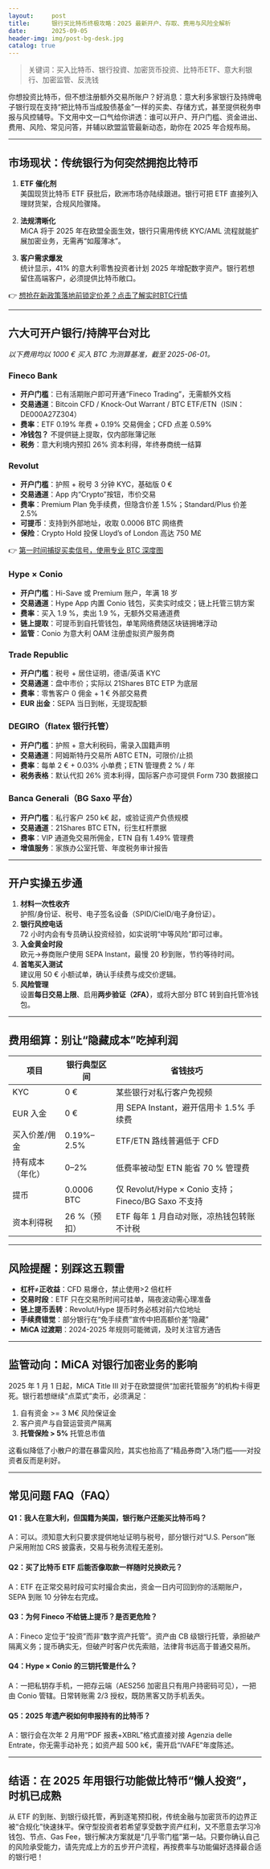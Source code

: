 ```yaml
---
layout:     post
title:      银行买比特币终极攻略：2025 最新开户、存取、费用与风险全解析
date:       2025-09-05
header-img: img/post-bg-desk.jpg
catalog: true
---
```


> 关键词：买入比特币、银行投資、加密货币投资、比特币ETF、意大利银行、加密监管、反洗钱

你想投资比特币，但不想注册额外交易所账户？好消息：意大利多家银行及持牌电子银行现在支持“把比特币当成股债基金”一样的买卖、存储方式，甚至提供税务申报与风控辅导。下文用中文一口气给你讲透：谁可以开户、开户门槛、资金进出、费用、风险、常见问答，并辅以欧盟监管最新动态，助你在 2025 年合规布局。

---

## 市场现状：传统银行为何突然拥抱比特币

1. **ETF** **催化剂**  
   美国现货比特币 ETF 获批后，欧洲市场亦陆续跟进。银行可把 ETF 直接列入理财货架，合规风险骤降。

2. **法规清晰化**  
   MiCA 将于 2025 年在欧盟全面生效，银行只需用传统 KYC/AML 流程就能扩展加密业务，无需再“如履薄冰”。

3. **客户需求爆发**  
   统计显示，41% 的意大利零售投资者计划 2025 年增配数字资产。银行若想留住高端客户，必须提供比特币敞口。

👉 [想抢在新政策落地前锁定价差？点击了解实时BTC行情](https://okxdog.com/)

---

## 六大可开户银行/持牌平台对比

*以下费用均以 1000 € 买入 BTC 为测算基准，截至 2025-06-01。*

### Fineco Bank  
- **开户门槛**：已有活期账户即可开通“Fineco Trading”，无需额外文档  
- **交易通道**：Bitcoin CFD / Knock-Out Warrant / BTC ETF/ETN（ISIN：DE000A27Z304）  
- **费率**：ETF 0.19% 年费 + 0.19% 交易佣金；CFD 点差 0.59%  
- **冷钱包？** 不提供链上提取，仅内部账簿记账  
- **税务**：意大利境内预扣 26% 资本利得，年终券商统一结算

### Revolut  
- **开户门槛**：护照 + 税号 3 分钟 KYC，基础版 0 €  
- **交易通道**：App 内“Crypto”按钮，市价交易  
- **费率**：Premium Plan 免手续费，但隐含价差 1.5%；Standard/Plus 价差 2.5%  
- **可提币**：支持到外部地址，收取 0.0006 BTC 网络费  
- **保险**：Crypto Hold 投保 Lloyd’s of London 高达 750 M£

👉 [第一时间捕捉买卖信号，使用专业 BTC 深度图](https://okxdog.com/)

### Hype × Conio  
- **开户门槛**：Hi-Save 或 Premium 账户，年满 18 岁  
- **交易通道**：Hype App 内置 Conio 钱包，买卖实时成交；链上托管三钥方案  
- **费率**：买入 1.9 %，卖出 1.9 %，无额外交易通道费  
- **链上提取**：可提币到自托管钱包，单笔网络费随区块链拥堵浮动  
- **监管**：Conio 为意大利 OAM 注册虚拟资产服务商

### Trade Republic  
- **开户门槛**：税号 + 居住证明，德语/英语 KYC  
- **交易通道**：盘中市价；实际以 21Shares BTC ETP 为底层  
- **费率**：零售客户 0 佣金 + 1 € 外部交易费  
- **EUR 出金**：SEPA 当日到帐，无提现配额

### DEGIRO（flatex 银行托管）  
- **开户门槛**：护照 + 意大利税码，需录入国籍声明  
- **交易通道**：阿姆斯特丹交易所 ABTC ETN，可限价/止损  
- **费率**：每单 2 € + 0.03% 小单费；ETN 管理费 2 % / 年  
- **税务表格**：默认代扣 26% 资本利得，国际客户亦可提供 Form 730 数据接口

### Banca Generali（BG Saxo 平台）  
- **开户门槛**：私行客户 250 k€ 起，或验证资产负债规模  
- **交易通道**：21Shares BTC ETN，衍生杠杆票据  
- **费率**：VIP 通道免交易所佣金，ETN 自有 1.49% 管理费  
- **增值服务**：家族办公室托管、年度税务审计报告

---

## 开户实操五步通

1. **材料一次性收齐**  
   护照/身份证、税号、电子签名设备（SPID/CieID/电子身份证）。
2. **银行风控电话**  
   72 小时内会有专员确认投资经验，如实说明“中等风险”即可过审。
3. **入金黄金时段**  
   欧元→券商账户使用 SEPA Instant，最慢 20 秒到账，节约等待时间。
4. **首笔买入测试**  
   建议用 50 € 小额试单，确认手续费与成交价逻辑。
5. **风险管理**  
   设置**每日交易上限**、启用**两步验证（2FA）**，或将大部分 BTC 转到自托管冷钱包。

---

## 费用细算：别让“隐藏成本”吃掉利润

| 项目 | 银行典型区间 | 省钱技巧  
| --- | --- | ---  
| KYC | 0 € | 某些银行对私行客户免视频  
| EUR 入金 | 0 € | 用 SEPA Instant，避开信用卡 1.5% 手续费  
| 买入价差/佣金 | 0.19%–2.5% | ETF/ETN 路线普遍低于 CFD  
| 持有成本（年化） | 0–2% | 低费率被动型 ETN 能省 70 % 管理费  
| 提币 | 0.0006 BTC | 仅 Revolut/Hype × Conio 支持；Fineco/BG Saxo 不支持  
| 资本利得税 | 26 %（预扣） | ETF 每年 1 月自动对账，凉热钱包转账不计税

---

## 风险提醒：别踩这五颗雷

- **杠杆**≠**正收益**：CFD 易爆仓，禁止使用>2 倍杠杆  
- **交易时段**：ETF 只在交易所时间可挂单，隔夜波动需心理准备  
- **链上提币丢转**：Revolut/Hype 提币时务必核对前六位地址  
- **手续费错觉**：部分银行在“免手续费”宣传中把高额价差“隐藏”  
- **MiCA 过渡期**：2024-2025 年规则可能微调，及时关注官方通告

---

## 监管动向：MiCA 对银行加密业务的影响

2025 年 1 月 1 日起，MiCA Title III 对于在欧盟提供“加密托管服务”的机构卡得更死。银行若想继续“点菜式”卖币，必须满足：

1. 自有资金 >= 3 M€ 风险保证金  
2. 客户资产与自营运营资产隔离  
3. **托管保险 > 5%** 托管总市值

这看似降低了小散户的潜在暴雷风险，其实也抬高了“精品券商”入场门槛——对投资者反而是利好。

---

## 常见问题 FAQ（FAQ）

#### Q1：我人在意大利，但国籍为美国，银行账户还能买比特币吗？  
A：可以。须知意大利只要求提供地址证明与税号，部分银行对“U.S. Person”账户采用附加 CRS 披露表，交易与税务流程无差别。

#### Q2：买了比特币 ETF 后能否像取款一样随时兑换欧元？  
A：ETF 在正常交易时段可实时撮合卖出，资金一日内可回到你的活期账户，SEPA 到账 10 分钟左右完成。

#### Q3：为何 Fineco 不给链上提币？是否更危险？  
A：Fineco 定位于“投资”而非“数字资产托管”。资产由 CB 级银行托管，承担破产隔离义务；提币确实无，但破产时客户优先索赔，法律背书远高于普通交易所。

#### Q4：Hype × Conio 的三钥托管是什么？  
A：一把私钥存手机，一把存云端（AES256 加密且只有用户持密码可见），一把由 Conio 管辖。日常转账需 2/3 授权，既防黑客又防手机丢失。

#### Q5：2025 年遗产税如何申报持有的比特币？  
A：银行会在次年 2 月用“PDF 报表+XBRL”格式直接对接 Agenzia delle Entrate，你无需手动补充；如资产超 500 k€，需开启“IVAFE”年度陈述。

---

## 结语：在 2025 年用银行功能做比特币“懒人投资”，时机已成熟

从 ETF 的到账、到银行级托管，再到逐笔预扣税，传统金融与加密货币的边界正被“合规化”快速抹平。保守型投资者若希望享受数字资产红利，又不愿意去学习冷钱包、节点、Gas Fee，银行解决方案就是“几乎零门槛”第一站。只要你确认自己的风险承受能力，请先完成上方的五步开户流程，再按费率与功能偏好选择最合适的银行吧！
